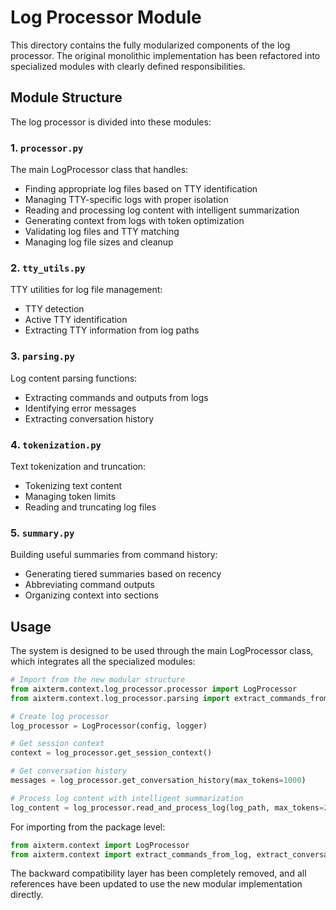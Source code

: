 # Log Processor Module

This directory contains the fully modularized components of the log processor. The original monolithic implementation has been refactored into specialized modules with clearly defined responsibilities.

## Module Structure

The log processor is divided into these modules:

### 1. `processor.py`

The main LogProcessor class that handles:
- Finding appropriate log files based on TTY identification
- Managing TTY-specific logs with proper isolation
- Reading and processing log content with intelligent summarization
- Generating context from logs with token optimization
- Validating log files and TTY matching
- Managing log file sizes and cleanup

### 2. `tty_utils.py`

TTY utilities for log file management:
- TTY detection
- Active TTY identification
- Extracting TTY information from log paths

### 3. `parsing.py`

Log content parsing functions:
- Extracting commands and outputs from logs
- Identifying error messages
- Extracting conversation history

### 4. `tokenization.py`

Text tokenization and truncation:
- Tokenizing text content
- Managing token limits
- Reading and truncating log files

### 5. `summary.py`

Building useful summaries from command history:
- Generating tiered summaries based on recency
- Abbreviating command outputs
- Organizing context into sections

## Usage

The system is designed to be used through the main LogProcessor class, which integrates all the specialized modules:

```python
# Import from the new modular structure
from aixterm.context.log_processor.processor import LogProcessor
from aixterm.context.log_processor.parsing import extract_commands_from_log

# Create log processor
log_processor = LogProcessor(config, logger)

# Get session context
context = log_processor.get_session_context()

# Get conversation history
messages = log_processor.get_conversation_history(max_tokens=1000)

# Process log content with intelligent summarization
log_content = log_processor.read_and_process_log(log_path, max_tokens=2000, smart_summarize=True)
```

For importing from the package level:

```python
from aixterm.context import LogProcessor
from aixterm.context import extract_commands_from_log, extract_conversation_from_log
```

The backward compatibility layer has been completely removed, and all references have been updated to use the new modular implementation directly.
